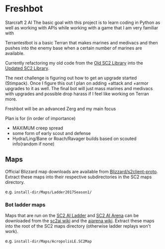 # Freshbot
Starcraft 2 AI
The basic goal with this project is to learn coding in Python as well as
working with APIs while working with a game that I am very familiar with

Terrantestbot is a basic Terran that makes marines and medivacs and then pushes
into the enemy base when a certain number of marines are available.

Currently refactoring my old code from the 
[Old SC2 Library](https://github.com/Dentosal/python-sc2) into the 
[Updated SC2 Library](https://github.com/BurnySc2/python-sc2).

The next challenge is figuring out how to get an upgrade started (Stimpack).
Once I figure this out I plan on adding +attack and +armor upgrades to it as well.
The final bot will just mass marines and medivacs with upgrades and
possible drop harass if I feel like working on Terran more.

Freshbot will be an advanced Zerg and my main focus

Plan is for (in order of importance)
 - MAXIMUM creep spread
 - some form of early scout and defense
 - Hydra/Ling/Bane or Roach/Ravager builds based on scouted info(random if none)

## Maps
Official Blizzard map downloads are available from [Blizzard/s2client-proto](https://github.com/Blizzard/s2client-proto#downloads).
Extract these maps into their respective subdirectories in the SC2 maps directory.

e.g. `install-dir/Maps/Ladder2017Season1/`

### Bot ladder maps
Maps that are run on the [SC2 AI Ladder](http://sc2ai.net/) and [SC2 AI Arena](https://aiarena.net/) can be downloaded from the [sc2ai wiki](http://wiki.sc2ai.net/Ladder_Maps) and the [aiarena wiki](https://aiarena.net/wiki/bot-development/getting-started/#wiki-toc-maps).
Extract these maps into the root of the SC2 maps directory (otherwise ladder replays won't work).

e.g. `install-dir/Maps/AcropolisLE.SC2Map`
